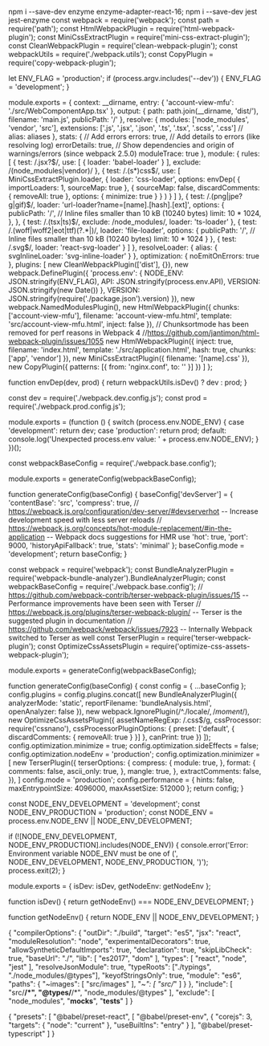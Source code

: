 npm i --save-dev enzyme enzyme-adapter-react-16;
npm i --save-dev jest jest-enzyme
const webpack = require('webpack');
const path = require('path');
const HtmlWebpackPlugin = require('html-webpack-plugin');
const MiniCssExtractPlugin = require('mini-css-extract-plugin');
const CleanWebpackPlugin = require('clean-webpack-plugin');
const webpackUtils = require('./webpack.utils');
const CopyPlugin = require('copy-webpack-plugin');

let ENV_FLAG = 'production';
if (process.argv.includes('--dev')) {
  ENV_FLAG = 'development';
}

module.exports = {
  context: __dirname,
  entry: {
    'account-view-mfu': './src/WebComponentApp.tsx'
  },
  output: {
    path: path.join(__dirname, 'dist/'),
    filename: 'main.js',
    publicPath: '/'
  },
  resolve: {
    modules: ['node_modules', 'vendor', 'src'],
    extensions: ['.js', '.jsx', '.json', '.ts', '.tsx', '.scss', '.css']
    // alias: aliases
  },
  stats: {
    // Add errors
    errors: true,
    // Add details to errors (like resolving log)
    errorDetails: true,
    // Show dependencies and origin of warnings/errors (since webpack 2.5.0)
    moduleTrace: true
  },
  module: {
    rules: [
      {
        test: /\.jsx?$/,
        use: [
          {
            loader: 'babel-loader'
          }
        ],
        exclude: /(node_modules|vendor)/
      },
      {
        test: /\.(s*)css$/,
        use: [
          MiniCssExtractPlugin.loader,
          {
            loader: 'css-loader',
            options: envDep(
              {
                importLoaders: 1,
                sourceMap: true
              },
              {
                sourceMap: false,
                discardComments: {
                  removeAll: true
                },
                options: {
                  minimize: true
                }
              }
            )
          }
        ]
      },
      {
        test: /\.(png|jpe?g|gif)$/,
        loader: 'url-loader?name=[name].[hash].[ext]',
        options: {
          publicPath: '/',
          // Inline files smaller than 10 kB (10240 bytes)
          limit: 10 * 1024,
        },
      },
      {
        test: /\.(tsx|ts)$/,
        exclude: /node_modules/,
        loader: 'ts-loader'
      },
      {
        test: /\.(woff|woff2|eot|ttf)(\?.*$|$)/,
        loader: 'file-loader',
        options: {
          publicPath: '/',
          // Inline files smaller than 10 kB (10240 bytes)
          limit: 10 * 1024
        }
      },
      {
        test: /\.svg$/,
        loader: 'react-svg-loader'
      }
    ]
  },
  resolveLoader: {
    alias: {
      svgInlineLoader: 'svg-inline-loader'
    }
  },
  optimization: {
    noEmitOnErrors: true
  },
  plugins: [
    new CleanWebpackPlugin(['dist'], {}),
    new webpack.DefinePlugin({
      'process.env': {
        NODE_ENV: JSON.stringify(ENV_FLAG),
        API: JSON.stringify(process.env.API),
        VERSION: JSON.stringify(new Date())
      },
      VERSION: JSON.stringify(require('./package.json').version)
    }),
    new webpack.NamedModulesPlugin(),
    new HtmlWebpackPlugin({
      chunks: ['account-view-mfu'],
      filename: 'account-view-mfu.html',
      template: 'src/account-view-mfu.html',
      inject: false
    }),
     // Chunksortmode has been removed for perf reasons in Webpack 4
    //https://github.com/jantimon/html-webpack-plugin/issues/1055
    new HtmlWebpackPlugin({
      inject: true,
      filename: 'index.html',
      template: './src/application.html',
      hash: true,
      chunks: ['app', 'vendor']
    }),
    new MiniCssExtractPlugin({
      filename: '[name].css'
    }),
    new CopyPlugin({
      patterns: [{
      from: 'nginx.conf',
      to: ''
      }]
    })
  ]
};

function envDep(dev, prod) {
  return webpackUtils.isDev() ? dev : prod;
}




const dev = require('./webpack.dev.config.js');
const prod = require('./webpack.prod.config.js');

module.exports = (function () {
  switch (process.env.NODE_ENV) {
    case 'development':
      return dev;
    case 'production':
      return prod;
    default:
      console.log('Unexpected process.env value: ' + process.env.NODE_ENV);
  }
})();


const webpackBaseConfig = require('./webpack.base.config');

module.exports = generateConfig(webpackBaseConfig);

function generateConfig(baseConfig) {
  baseConfig['devServer'] = {
    'contentBase': 'src',
    'compress': true,
    // https://webpack.js.org/configuration/dev-server/#devserverhot -- Increase development speed with less server reloads
    // https://webpack.js.org/concepts/hot-module-replacement/#in-the-application -- Webpack docs suggestions for HMR use
    'hot': true,
    'port': 9000,
    'historyApiFallback': true,
    'stats': 'minimal'
  };
  baseConfig.mode = 'development';
  return baseConfig;
}


const webpack = require('webpack');
const BundleAnalyzerPlugin = require('webpack-bundle-analyzer').BundleAnalyzerPlugin;
const webpackBaseConfig = require('./webpack.base.config');
// https://github.com/webpack-contrib/terser-webpack-plugin/issues/15 -- Performance improvements have been seen with Terser
// https://webpack.js.org/plugins/terser-webpack-plugin/ -- Terser is the suggested plugin in documentation
// https://github.com/webpack/webpack/issues/7923 -- Internally Webpack switched to Terser as well
const TerserPlugin = require('terser-webpack-plugin');
const OptimizeCssAssetsPlugin = require('optimize-css-assets-webpack-plugin');

module.exports = generateConfig(webpackBaseConfig);

function generateConfig(baseConfig) {
  const config = { ...baseConfig };
  config.plugins = config.plugins.concat([
    new BundleAnalyzerPlugin({
      analyzerMode: 'static',
      reportFilename: 'bundleAnalysis.html',
      openAnalyzer: false
    }),
    new webpack.IgnorePlugin(/^\.\/locale$/, /moment$/),
    new OptimizeCssAssetsPlugin({
      assetNameRegExp: /\.css$/g,
      cssProcessor: require('cssnano'),
      cssProcessorPluginOptions: {
        preset: ['default', {
          discardComments: {
            removeAll: true
          }
        }]
      },
      canPrint: true
    })
  ]);
  config.optimization.minimize = true;
  config.optimization.sideEffects = false;
  config.optimization.nodeEnv = 'production';
  config.optimization.minimizer = [
    new TerserPlugin({
      terserOptions: {
        compress: {
          module: true,
        },
        format: {
          comments: false,
          ascii_only: true,
        },
        mangle: true,
      },
      extractComments: false,
    }),
  ]
  config.mode = 'production';
  config.performance = {
    hints: false,
    maxEntrypointSize: 4096000,
    maxAssetSize: 512000
  };
  return config;
}


const NODE_ENV_DEVELOPMENT = 'development';
const NODE_ENV_PRODUCTION = 'production';
const NODE_ENV = process.env.NODE_ENV || NODE_ENV_DEVELOPMENT;

if (![NODE_ENV_DEVELOPMENT, NODE_ENV_PRODUCTION].includes(NODE_ENV)) {
  console.error('Error: Environment variable NODE_ENV must be one of (', NODE_ENV_DEVELOPMENT, NODE_ENV_PRODUCTION, ')');
  process.exit(2);
}

module.exports = {
  isDev: isDev,
  getNodeEnv: getNodeEnv
};

function isDev() {
  return getNodeEnv() === NODE_ENV_DEVELOPMENT;
}

function getNodeEnv() {
  return NODE_ENV || NODE_ENV_DEVELOPMENT;
}


{
  "compilerOptions": {
    "outDir": "./build",
    "target": "es5",
    "jsx": "react",
    "moduleResolution": "node",
    "experimentalDecorators": true,
    "allowSyntheticDefaultImports": true,
    "declaration": true,
    "skipLibCheck": true,
    "baseUrl": "./",
    "lib": [
      "es2017",
      "dom"
    ],
    "types": [
      "react",
      "node",
      "jest"
    ],
    "resolveJsonModule": true,
    "typeRoots": ["./typings", "./node_modules/@types"],
    "keyofStringsOnly": true,
    "module": "es6",
    "paths": {
      "~images": [
        "src/images"
      ],
      "~*": [
        "src/*"
      ]
    }
  },
  "include": [
    "src/**/*",
    "@types/**/*",
    "node_modules/@types"
  ],
  "exclude": [
    "node_modules",
    "__mocks__",
    "__tests__"
  ]
}


{
  "presets": [
    "@babel/preset-react",
    [
      "@babel/preset-env",
      {
        "corejs": 3,
        "targets": {
          "node": "current"
        },
        "useBuiltIns": "entry"
      }
    ],
    "@babel/preset-typescript"
  ]
}





